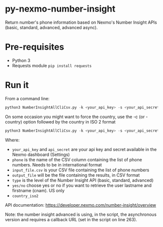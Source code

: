 # py-nexmo-number-insight
Return number's phone information based on Nexmo's Number Insight APIs (basic, standard, advanced, advanced async).

# Pre-requisites
- Python 3
- Requests module `pip install requests`

# Run it

From a command line:

```python
python3 NumberInsightAllCliCsv.py -k <your_api_key> -s <your_api_secret> -c phone -i <input_file.csv> -o <output_file> -t <type> -n <y/n>
```

On some occasion you might want to force the country, use the -c (or -country) option followed by the country in ISO 2 format

```python
python3 NumberInsightAllCliCsv.py -k <your_api_key> -s <your_api_secret> -c phone -i <input_file.csv> -o <output_file> -t <type> -n <yes/no> -y <country_iso2>
```

Where:

- `your_api_key` and `api_secret` are your api key and secret available in the Nexmo dashboard (Settings)
- `phone` is the name of the CSV column containing the list of phone numbers. Needs to be in international format
- `input_file.csv` is your CSV file containing the list of phone numbers
- `output_file` will be the file containing the results, in CSV format
- `type` is the level of the Number Insight API (basic, standard, advanced)
- `yes/no` choose yes or no if you want to retrieve the user lastname and firstname (cnam). US only
- `country_iso2` 

API documentation: https://developer.nexmo.com/number-insight/overview

Note: the number insight advanced is using, in the script, the asynchronous version and requires a callback URL (set in the script on line 263). 
